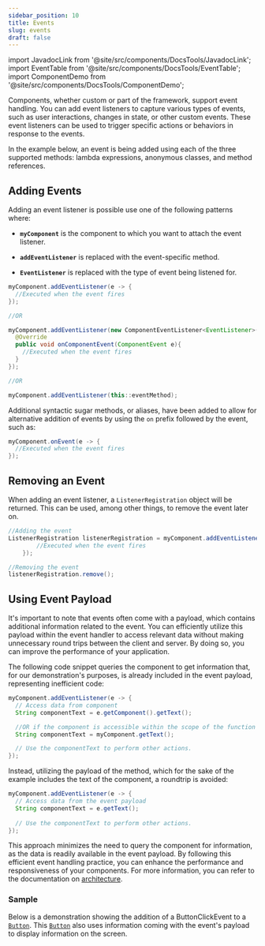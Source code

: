 ```yaml
---
sidebar_position: 10
title: Events
slug: events
draft: false
---
```


import JavadocLink from '@site/src/components/DocsTools/JavadocLink';
import EventTable from '@site/src/components/DocsTools/EventTable';
import ComponentDemo from '@site/src/components/DocsTools/ComponentDemo';

<JavadocLink type="foundation" location="com/webforj/component/event/Event" top='true'/>

Components, whether custom or part of the framework, support event handling. You can add event listeners to capture various types of events, such as user interactions, changes in state, or other custom events. These event listeners can be used to trigger specific actions or behaviors in response to the events.

In the example below, an event is being added using each of the three supported methods: lambda expressions, anonymous classes, and method references.
## Adding Events

Adding an event listener is possible use one of the following patterns where:

- **`myComponent`** is the component to which you want to attach the event listener.

- **`addEventListener`** is replaced with the event-specific method.

- **`EventListener`** is replaced with the type of event being listened for.

```java
myComponent.addEventListener(e -> {
  //Executed when the event fires
});

//OR

myComponent.addEventListener(new ComponentEventListener<EventListener>() {
  @Override
  public void onComponentEvent(ComponentEvent e){
    //Executed when the event fires
  }
});

//OR

myComponent.addEventListener(this::eventMethod);
```

Additional syntactic sugar methods, or aliases, have been added to allow for alternative addition of events by using the `on` prefix followed by the event, such as:

```java
myComponent.onEvent(e -> {
  //Executed when the event fires
});
```

## Removing an Event

When adding an event listener, a `ListenerRegistration` object will be returned. This can be used, among other things, to remove the event later on.

```java
//Adding the event
ListenerRegistration listenerRegistration = myComponent.addEventListener(e -> {
        //Executed when the event fires
    });

//Removing the event
listenerRegistration.remove();
```

## Using Event Payload

It's important to note that events often come with a payload, which contains additional information related to the event. You can efficiently utilize this payload within the event handler to access relevant data without making unnecessary round trips between the client and server. By doing so, you can improve the performance of your application.

The following code snippet queries the component to get information that, for our demonstration's purposes, is already included in the event payload, representing inefficient code:

```java
myComponent.addEventListener(e -> {
  // Access data from component
  String componentText = e.getComponent().getText();

  //OR if the component is accessible within the scope of the function
  String componentText = myComponent.getText();

  // Use the componentText to perform other actions.
});
```

Instead, utilizing the payload of the method, which for the sake of the example includes the text of the component, a roundtrip is avoided:

```java
myComponent.addEventListener(e -> {
  // Access data from the event payload
  String componentText = e.getText();
  
  // Use the componentText to perform other actions.
});
```

This approach minimizes the need to query the component for information, as the data is readily available in the event payload. By following this efficient event handling practice, you can enhance the performance and responsiveness of your components. For more information, you can refer to the documentation on [architecture](../architecture/architecture.md).

### Sample

Below is a demonstration showing the addition of a <JavadocLink type="foundation" location="com/webforj/component/button/event/ButtonClickEvent"  code="true">ButtonClickEvent</JavadocLink> to a [`Button`](#). This  [`Button`](#) also uses information coming with the event's payload to display information on the screen.

<ComponentDemo 
path='https://demo.webforj.com/webapp/controlsamples/buttonevent?' 
javaE='https://raw.githubusercontent.com/webforj/webforj-docs-samples/refs/heads/main/src/main/java/com/webforj/samples/views/button/ButtonEventView.java'
javaC='https://raw.githubusercontent.com/webforj/ControlSamples/main/src/main/code_snippets/button/Event.txt'
height='100px'
/>

<!-- <EventTable base events={['drawerOpen', 'drawerClose']} /> -->